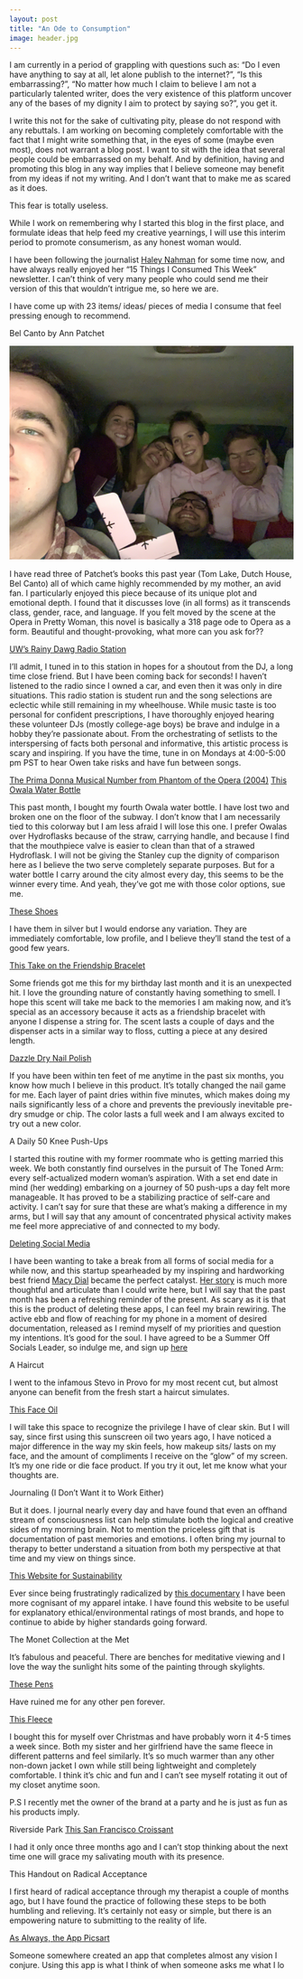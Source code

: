```yaml
---
layout: post
title: "An Ode to Consumption"
image: header.jpg
---
```


I am currently in a period of grappling with questions such as: “Do I even have anything to say at all, let alone publish to the internet?”, “Is this embarrassing?”, “No matter how much I claim to believe I am not a particularly talented writer, does the very existence of this platform uncover any of the bases of my dignity I aim to protect by saying so?”, you get it.

I write this not for the sake of cultivating pity, please do not respond with any rebuttals. I am working on becoming completely comfortable with the fact that I might write something that, in the eyes of some (maybe even most), does not warrant a blog post. I want to sit with the idea that several people could be embarrassed on my behalf. And by definition, having and promoting this blog in any way implies that I believe someone may benefit from my ideas if not my writing. And I don’t want that to make me as scared as it does.

This fear is totally useless.

While I work on remembering why I started this blog in the first place, and formulate ideas that help feed my creative yearnings, I will use this interim period to promote consumerism, as any honest woman would.

I have been following the journalist [Haley Nahman](https://haleynahman.substack.com/) for some time now, and have always really enjoyed her “15 Things I Consumed This Week” newsletter. I can’t think of very many people who could send me their version of this that wouldn’t intrigue me, so here we are.

I have come up with 23 items/ ideas/ pieces of media I consume that feel pressing enough to recommend.

Bel Canto by Ann Patchet

![Bel Canto](https://raw.githubusercontent.com/sophieggee/fkagrace/gh-pages/assets/img/july/car.jpeg "Bel Canto")

I have read three of Patchet’s books this past year (Tom Lake, Dutch House, Bel Canto) all of which came highly recommended by my mother, an avid fan. I particularly enjoyed this piece because of its unique plot and emotional depth. I found that it discusses love (in all forms) as it transcends class, gender, race, and language. If you felt moved by the scene at the Opera in Pretty Woman, this novel is basically a 318 page ode to Opera as a form. Beautiful and thought-provoking, what more can you ask for??

[UW’s Rainy Dawg Radio Station](https://rainydawg.org/)

I’ll admit, I tuned in to this station in hopes for a shoutout from the DJ, a long time close friend. But I have been coming back for seconds! I haven’t listened to the radio since I owned a car, and even then it was only in dire situations. This radio station is student run and the song selections are eclectic while still remaining in my wheelhouse. While music taste is too personal for confident prescriptions, I have thoroughly enjoyed hearing these volunteer DJs (mostly college-age boys) be brave and indulge in a hobby they’re passionate about. From the orchestrating of setlists to the interspersing of facts both personal and informative, this artistic process is scary and inspiring. If you have the time, tune in on Mondays at 4:00-5:00 pm PST to hear Owen take risks and have fun between songs.

[The Prima Donna Musical Number from Phantom of the Opera (2004)](https://www.youtube.com/watch?v=LMPdczoLW_c)
[This Owala Water Bottle](https://owalalife.com/products/freesip?variant=44898561786015)

This past month, I bought my fourth Owala water bottle. I have lost two and broken one on the floor of the subway. I don’t know that I am necessarily tied to this colorway but I am less afraid I will lose this one. I prefer Owalas over Hydroflasks because of the straw, carrying handle, and because I find that the mouthpiece valve is easier to clean than that of a strawed Hydroflask. I will not be giving the Stanley cup the dignity of comparison here as I believe the two serve completely separate purposes. But for a water bottle I carry around the city almost every day, this seems to be the winner every time. And yeah, they’ve got me with those color options, sue me.

[These Shoes](https://www.kickscrew.com/products/onitsuka-tiger-mexico-66-thl7c2-9399?variant=41425355768003&utm_medium=product_sync&utm_source=google&utm_content=sag_organic&utm_campaign=sag_organic&currency=USD&gad_source=1&wm_source=google&wm_medium=ads&wm_campaign_id=21160033806&wm_source=google&wm_medium=ads&wm_ad_id=&wm_adgroup_id=&gclid=Cj0KCQjwpNuyBhCuARIsANJqL9O0jbJPU4f4JMKSk1Z2bX_IWZFmlYRlY5-1qqhO9GeOkkva5A4ad1QaAubIEALw_wcB) 

I have them in silver but I would endorse any variation. They are immediately comfortable, low profile, and I believe they’ll stand the test of a good few years. 

[This Take on the Friendship Bracelet](https://www.diptyqueparis.com/en_eu/p/eau-capitale-perfumed-bracelet.html)

Some friends got me this for my birthday last month and it is an unexpected hit. I love the grounding nature of constantly having something to smell. I hope this scent will take me back to the memories I am making now, and it’s special as an accessory because it acts as a friendship bracelet with anyone I dispense a string for. The scent lasts a couple of days and the dispenser acts in a similar way to floss, cutting a piece at any desired length.

[Dazzle Dry Nail Polish](https://dazzledry.com/?gad_source=1&gclid=Cj0KCQjwpNuyBhCuARIsANJqL9NwEG0KAkYPcVjnnU5mbj7R_FnJZlR7Xrh1s-xHYBhggMputfPOd-4aAr0cEALw_wcB)

If you have been within ten feet of me anytime in the past six months, you know how much I believe in this product. It’s totally changed the nail game for me. Each layer of paint dries within five minutes, which makes doing my nails significantly less of a chore and prevents the previously inevitable pre-dry smudge or chip. The color lasts a full week and I am always excited to try out a new color.

A Daily 50 Knee Push-Ups 

I started this routine with my former roommate who is getting married this week. We both constantly find ourselves in the pursuit of The Toned Arm: every self-actualized modern woman’s aspiration. With a set end date in mind (her wedding) embarking on a journey of 50 push-ups a day felt more manageable. It has proved to be a stabilizing practice of self-care and activity. I can’t say for sure that these are what’s making a difference in my arms, but I will say that any amount of concentrated physical activity makes me feel more appreciative of and connected to my body.

[Deleting Social Media](https://www.getignite.org/)

I have been wanting to take a break from all forms of social media for a while now, and this startup spearheaded by my inspiring and hardworking best friend [Macy Dial](https://www.linkedin.com/in/macydial) became the perfect catalyst. [Her story](https://getignite.substack.com/p/my-social-media-story) is much more thoughtful and articulate than I could write here, but I will say that the past month has been a refreshing reminder of the present. As scary as it is that this is the product of deleting these apps, I can feel my brain rewiring. The active ebb and flow of reaching for my phone in a moment of desired documentation, released as I remind myself of my priorities and question my intentions. It’s good for the soul. I have agreed to be a Summer Off Socials Leader, so indulge me, and sign up [here](https://www.getignite.org/)

A Haircut

I went to the infamous Stevo in Provo for my most recent cut, but almost anyone can benefit from the fresh start a haircut simulates.

[This Face Oil](https://www.dermstore.com/supergoop-daily-dose-hydra-ceramide-boost-spf-40-30ml/13521539.html?affil=thgppc&kwds=&thg_ppc_campaign=71700000113713367&adtype=pla&product_id=13521539&gad_source=1&gclid=Cj0KCQjwpNuyBhCuARIsANJqL9OcHIPgJIY083B2TXK_kczmvEWVgsTFA3RzPl8XIqZdhSakvd7ys9AaAhr2EALw_wcB&gclsrc=aw.ds)

I will take this space to recognize the privilege I have of clear skin. But I will say, since first using this sunscreen oil two years ago, I have noticed a major difference in the way my skin feels, how makeup sits/ lasts on my face, and the amount of compliments I receive on the “glow” of my screen. It’s my one ride or die face product. If you try it out, let me know what your thoughts are.

Journaling (I Don’t Want it to Work Either)

But it does. I journal nearly every day and have found that even an offhand stream of consciousness list can help stimulate both the logical and creative sides of my morning brain. Not to mention the priceless gift that is documentation of past memories and emotions. I often bring my journal to therapy to better understand a situation from both my perspective at that time and my view on things since.

[This Website for Sustainability](https://goodonyou.eco/)

Ever since being frustratingly radicalized by [this documentary](https://www.rollingstone.com/culture/culture-news/brandy-hellville-documentary-allegations-bombshells-hbo-max-1235004131/) I have been more cognisant of my apparel intake. I have found this website to be useful for explanatory ethical/environmental ratings of most brands, and hope to continue to abide by higher standards going forward.

The Monet Collection at the Met

It’s fabulous and peaceful. There are benches for meditative viewing and I love the way the sunlight hits some of the painting through skylights.

[These Pens](https://www.dickblick.com/items/pentel-arts-hybrid-technica-pen-03-mm-extra-fine/?clicktracking=true&wmcp=pla&wmcid=items&wmckw=21014-2003&country=us&currency=usd&gad_source=1&gclid=Cj0KCQjwpNuyBhCuARIsANJqL9OdOkT5LHyyLMyTrxFH4ECaT2_L_y7vlfOSCXqhxid1tNEQb1_UOWkaAmLNEALw_wcB)

Have ruined me for any other pen forever.

[This Fleece](https://sundae.school/collections/fleeces/products/broccoli-fleece-zip-up-collab-x-paulo-pastel?variant=45419571380470)

I bought this for myself over Christmas and have probably worn it 4-5 times a week since. Both my sister and her girlfriend have the same fleece in different patterns and feel similarly. It’s so much warmer than any other non-down jacket I own while still being lightweight and completely comfortable. I think it’s chic and fun and I can’t see myself rotating it out of my closet anytime soon. 

P.S I recently met the owner of the brand at a party and he is just as fun as his products imply.

Riverside Park
[This San Francisco Croissant](https://arsicault-bakery.com/home)

I had it only once three months ago and I can’t stop thinking about the next time one will grace my salivating mouth with its presence. 

This Handout on Radical Acceptance

I first heard of radical acceptance through my therapist a couple of months ago, but I have found the practice of following these steps to be both humbling and relieving. It’s certainly not easy or simple, but there is an empowering nature to submitting to the reality of life. 

[As Always, the App Picsart](https://picsart.com/apps/)

Someone somewhere created an app that completes almost any vision I conjure. Using this app is what I think of when someone asks me what I lo
